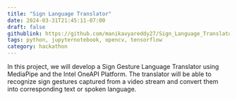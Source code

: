 ```yaml
---
title: "Sign Language Translator"
date: 2024-03-31T21:45:11-07:00
draft: false
githublink: https://github.com/manikavyareddy27/Sign_Language_Translator-OneAPI
tags: python, jupyternotebook, opencv, tensorflow
category: hackathon
---
```



In this project, we will develop a Sign Gesture Language Translator using MediaPipe and the Intel OneAPI Platform. The translator will be able to recognize sign gestures captured from a video stream and convert them into corresponding text or spoken language.

